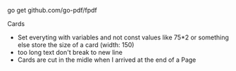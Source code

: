 go get github.com/go-pdf/fpdf

Cards
- Set everyting with variables and not const values like 75*2 or something else store the size of a card (width: 150)
- too long text don't break to new line
- Cards are cut in the midle when I arrived at the end of a Page
